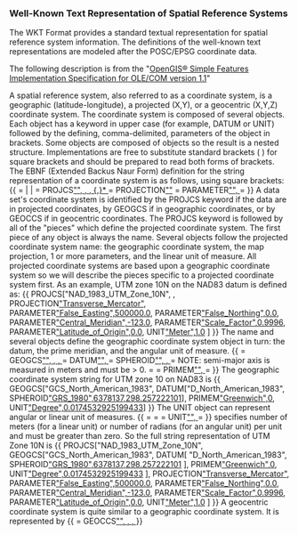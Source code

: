 ### Well-Known Text Representation of Spatial Reference Systems 
The WKT Format provides a standard textual representation for spatial reference system information. The definitions of the well-known text representations are modeled after the POSC/EPSG coordinate data.

The following description is from the "[OpenGIS® Simple Features Implementation Specification for OLE/COM version 1.1](http://www.opengeospatial.org/standards/sfo)"

A spatial reference system, also referred to as a coordinate system, is a geographic (latitude-longitude), a projected (X,Y), or a geocentric (X,Y,Z) coordinate system.
The coordinate system is composed of several objects. Each object has a keyword in upper case (for example, DATUM or UNIT) followed by the defining, comma-delimited, parameters of the object in brackets. Some objects are composed of objects so the result is a nested structure. Implementations are free to substitute standard brackets ( ) for square brackets [ ](-) and should be prepared to read both forms of brackets.
The EBNF (Extended Backus Naur Form) definition for the string representation of a coordinate system is as follows, using square brackets:
{{
<coordinate system> = <projected cs> | <geographic cs> | <geocentric cs>
<projected cs> = PROJCS["<name>", <geographic cs>, <projection>, {<parameter>,}* <linear unit>](__name__,-_geographic-cs_,-_projection_,-{_parameter_,}_-_linear-unit_)
<projection> = PROJECTION["<name>"](__name__)
<parameter> = PARAMETER["<name>", <value>](__name__,-_value_)
<value> = <number>
}}
A data set's coordinate system is identified by the PROJCS keyword if the data are in projected coordinates, by GEOGCS if in geographic coordinates, or by GEOCCS if in geocentric coordinates.
The PROJCS keyword is followed by all of the "pieces" which define the projected coordinate system. The first piece of any object is always the name. Several objects follow the projected coordinate system name: the geographic coordinate system, the map projection, 1 or more parameters, and the linear unit of measure. All projected coordinate systems are based upon a geographic coordinate system so we will describe the pieces specific to a projected coordinate system first. As an example, UTM zone 10N on the NAD83 datum is defined as:
{{
PROJCS["NAD_1983_UTM_Zone_10N",
    <geographic cs>,
    PROJECTION["Transverse_Mercator"](_Transverse_Mercator_),
    PARAMETER["False_Easting",500000.0](_False_Easting_,500000.0),
    PARAMETER["False_Northing",0.0](_False_Northing_,0.0),
    PARAMETER["Central_Meridian",-123.0](_Central_Meridian_,-123.0),
    PARAMETER["Scale_Factor",0.9996](_Scale_Factor_,0.9996),
    PARAMETER["Latitude_of_Origin",0.0](_Latitude_of_Origin_,0.0),
    UNIT["Meter",1.0](_Meter_,1.0)
]
}}
The name and several objects define the geographic coordinate system object in turn: the datum, the prime meridian, and the angular unit of measure.
{{
<geographic cs> = GEOGCS["<name>", <datum>, <prime meridian>, <angular unit>](__name__,-_datum_,-_prime-meridian_,-_angular-unit_)
<datum> = DATUM["<name>", <spheroid>](__name__,-_spheroid_)
<spheroid> = SPHEROID["<name>", <semi-major axis>, <inverse flattening>](__name__,-_semi-major-axis_,-_inverse-flattening_)
<semi-major axis> = <number> NOTE: semi-major axis is measured in meters and must be > 0.
<inverse flattening> = <number>
<prime meridian> = PRIMEM["<name>", <longitude>](__name__,-_longitude_)
<longitude> = <number>
}}
The geographic coordinate system string for UTM zone 10 on NAD83 is
{{
GEOGCS["GCS_North_American_1983",
    DATUM["D_North_American_1983",
    SPHEROID["GRS_1980",6378137,298.257222101](_GRS_1980_,6378137,298.257222101)],
    PRIMEM["Greenwich",0](_Greenwich_,0),
    UNIT["Degree",0.0174532925199433](_Degree_,0.0174532925199433)]
}}
The UNIT object can represent angular or linear unit of measures.
{{
<angular unit> = <unit>
<linear unit> = <unit>
<unit> = UNIT["<name>", <conversion factor>](__name__,-_conversion-factor_)
<conversion factor> = <number>
}}
<conversion factor> specifies number of meters (for a linear unit) or number of radians (for an angular unit) per unit and must be greater than zero.
So the full string representation of UTM Zone 10N is
{{
PROJCS["NAD_1983_UTM_Zone_10N",
    GEOGCS["GCS_North_American_1983",
        DATUM[ "D_North_American_1983",
           SPHEROID["GRS_1980",6378137,298.257222101](_GRS_1980_,6378137,298.257222101)
        ],
        PRIMEM["Greenwich",0](_Greenwich_,0),
        UNIT["Degree",0.0174532925199433](_Degree_,0.0174532925199433)
    ],
    PROJECTION["Transverse_Mercator"](_Transverse_Mercator_),
    PARAMETER["False_Easting",500000.0](_False_Easting_,500000.0),
    PARAMETER["False_Northing",0.0](_False_Northing_,0.0),
    PARAMETER["Central_Meridian",-123.0](_Central_Meridian_,-123.0),
    PARAMETER["Scale_Factor",0.9996](_Scale_Factor_,0.9996),
    PARAMETER["Latitude_of_Origin",0.0](_Latitude_of_Origin_,0.0),
    UNIT["Meter",1.0](_Meter_,1.0)
]
}}
A geocentric coordinate system is quite similar to a geographic coordinate system. It is represented by
{{
<geocentric cs> = GEOCCS["<name>", <datum>, <prime meridian>, <linear unit>](__name__,-_datum_,-_prime-meridian_,-_linear-unit_)
}}



